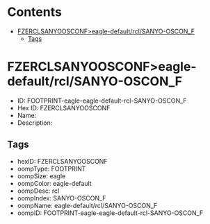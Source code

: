 



Contents
========

* [FZERCLSANYOOSCONF>eagle-default/rcl/SANYO-OSCON_F](#fzerclsanyoosconfeagle-defaultrclsanyo-oscon_f)
	* [Tags](#tags)

# FZERCLSANYOOSCONF>eagle-default/rcl/SANYO-OSCON_F

- ID: FOOTPRINT-eagle-eagle-default-rcl-SANYO-OSCON_F
- Hex ID: FZERCLSANYOOSCONF
- Name: 
- Description: 

## Tags

- hexID: FZERCLSANYOOSCONF
- oompType: FOOTPRINT
- oompSize: eagle
- oompColor: eagle-default
- oompDesc: rcl
- oompIndex: SANYO-OSCON_F
- oompName: eagle-default/rcl/SANYO-OSCON_F
- oompID: FOOTPRINT-eagle-eagle-default-rcl-SANYO-OSCON_F
